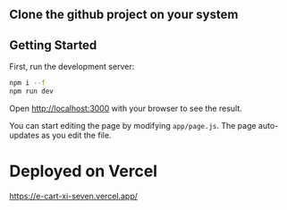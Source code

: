 
## Clone the github project on your system

## Getting Started

First, run the development server:

```bash
npm i --f
npm run dev
```

Open [http://localhost:3000](http://localhost:3000) with your browser to see the result.

You can start editing the page by modifying `app/page.js`. The page auto-updates as you edit the file.


# Deployed on Vercel
https://e-cart-xi-seven.vercel.app/
